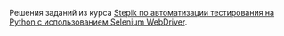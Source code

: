 Решения заданий из курса [Stepik по автоматизации тестирования на Python с использованием Selenium WebDriver](https://stepik.org/course/575/).
